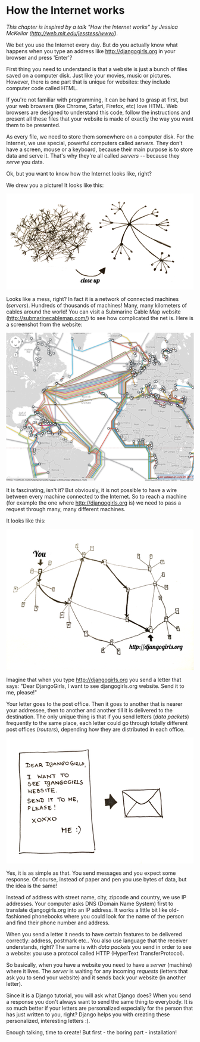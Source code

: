 # How the Internet works

*This chapter is inspired by a talk "How the Internet works" by Jessica McKellar (http://web.mit.edu/jesstess/www/).*

We bet you use the Internet every day. But do you actually know what happens when you type an address like http://djangogirls.org in your browser and press 'Enter'?

First thing you need to understand is that a website is just a bunch of files saved on a computer disk. Just like your movies, music or pictures.
However, there is one part that is unique for websites: they include computer code called HTML.

If you're not familiar with programming, it can be hard to grasp at first, but your web browsers (like Chrome, Safari, Firefox, etc) love HTML. Web browsers are designed to understand this code,
follow the instructions and present all these files that your website is made of exactly the way you want them to be presented.

As every file, we need to store them somewhere on a computer disk. For the Internet, we use special, powerful computers called *servers*. They don't have
a screen, mouse or a keyboard, because their main purpose is to store data and serve it. That's why they're all called *servers* -- because they *serve* you data.

Ok, but you want to know how the Internet looks like, right?

We drew you a picture! It looks like this:

![Figure 1.1](images/internet_1.png)

Looks like a mess, right? In fact it is a network of connected machines (*servers*). Hundreds of thousands of machines! Many, many kilometers of cables around the world! You can visit a Submarine Cable Map website (http://submarinecablemap.com/) to see how complicated the net is. Here is a screenshot from the website:

![Figure 1.2](images/internet_3.png)

It is fascinating, isn't it? But obviously, it is not possible to have a wire between every machine connected to the Internet. So to reach a machine (for example the one where http://djangogirls.org is) we need to pass a request through many, many different machines.

It looks like this:

![Figure 1.3](images/internet_2.png)

Imagine that when you type http://djangogirls.org you send a letter that says: "Dear DjangoGirls, I want to see djangogirls.org website. Send it to me, please!"

Your letter goes to the post office. Then it goes to another that is nearer your addressee, then to another and another till it is delivered to the destination. The only unique thing is that if you send letters (*data packets*) frequently to the same place, each letter could go through totally different post offices (*routers*), depending how they are distributed in each office.

![Figure 1.4](images/internet_4.png)

Yes, it is as simple as that. You send messages and you expect some response. Of course, instead of paper and pen you use bytes of data, but the idea is the same!

Instead of address with street name, city, zipcode and country, we use IP addresses. Your computer asks DNS (Domain Name System) first to translate djangogirls.org into an IP address. It works a little bit like old-fashioned phonebooks where you could look for the name of the person and find their phone number and address.

When you send a letter it needs to have certain features to be delivered correctly: address, postmark etc.. You also use language that the receiver understands, right? The same is with *data packets* you send in order to see a website: you use a protocol called HTTP (HyperText TransferProtocol).

So basically, when you have a website you need to have a *server* (machine) where it lives. The *server* is waiting for any incoming *requests* (letters that ask you to send your website) and it sends back your website (in another letter).

Since it is a Django tutorial, you will ask what Django does? When you send a response you don't always want to send the same thing to everybody. It is so much better if your letters are personalized especially for the person that has just written to you, right? Django helps you with creating these personalized, interesting letters :).

Enough talking, time to create! But first - the boring part - installation!
